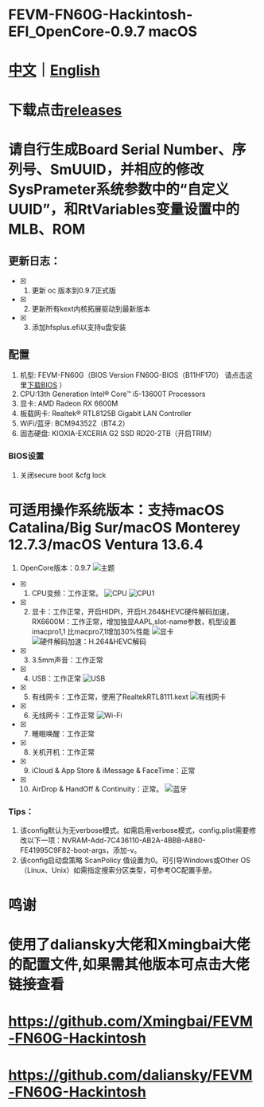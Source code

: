 # FEVM-FN60G-Hackintosh-EFI_OpenCore-0.9.7 macOS

# [中文](https://github.com/jhihhe/FEVM-FN60G-Hackintosh/blob/main/README.md)｜[English](https://github.com/jhihhe/FEVM-FN60G-Hackintosh/blob/main/README-EN.md)

# 下载点击[releases](https://github.com/jhihhe/FEVM-FN60G-Hackintosh/releases)

# 请自行生成Board Serial Number、序列号、SmUUID，并相应的修改SysPrameter系统参数中的“自定义UUID”，和RtVariables变量设置中的MLB、ROM

## 更新日志：
- [x] 1. 更新 oc 版本到0.9.7正式版
- [x] 2. 更新所有kext内核拓展驱动到最新版本
- [x] 3. 添加hfsplus.efi以支持u盘安装

## 配置
1. 机型: FEVM-FN60G（BIOS Version FN60G-BIOS（B11HF170） 请点击这里[下载BIOS](https://www.lanzouh.com/iHkix1mxk6yh) ）
1. CPU:13th Generation Intel® Core™ i5-13600T Processors
1. 显卡: AMD Radeon RX 6600M
1. 板载网卡: Realtek® RTL8125B Gigabit LAN Controller
1. WiFi/蓝牙: BCM94352Z（BT4.2）
1. 固态硬盘: KIOXIA-EXCERIA G2 SSD RD20-2TB（开启TRIM）

### BIOS设置
1. 关闭secure boot &cfg lock

# **可适用操作系统版本：支持macOS Catalina/Big Sur/macOS Monterey 12.7.3/macOS Ventura 13.6.4**
1. OpenCore版本：0.9.7
![主题](https://tva2.sinaimg.cn/large/cec1774cly8h1g75kzm0vj21hc0u0gmt.jpg)
- [x] 1. CPU变频：工作正常。 
![CPU](https://pic.imgdb.cn/item/65c0b97e9f345e8d033304b3.png)
![CPU1](https://pic.imgdb.cn/item/65c0b97e9f345e8d0333053c.png)
- [x] 2. 显卡：工作正常，开启HIDPI，开启H.264&HEVC硬件解码加速，RX6600M：工作正常，增加独显AAPL,slot-name参数，机型设置imacpro1,1 比macpro7,1增加30%性能
![显卡](https://pic.imgdb.cn/item/65c0bddf9f345e8d033f3cee.png)
![硬件解码加速：H.264&HEVC解码](https://pic.imgdb.cn/item/65c0be559f345e8d03407fce.png)
- [x] 3. 3.5mm声音：工作正常
- [x] 4. USB：工作正常
![USB](https://pic.imgdb.cn/item/65c0bee79f345e8d03421fdf.png)
- [x] 5. 有线网卡：工作正常，使用了RealtekRTL8111.kext
![有线网卡](https://pic.imgdb.cn/item/65c0b9789f345e8d0332f49a.png)
- [x] 6. 无线网卡：工作正常 
![Wi-Fi](https://pic.imgdb.cn/item/65c0b97d9f345e8d033301c5.png)
- [x] 7. 睡眠唤醒：工作正常 
- [x] 8. 关机开机：工作正常
- [x] 9. iCloud & App Store & iMessage & FaceTime：正常
- [x] 10. AirDrop & HandOff & Continuity：正常。
![蓝牙](https://pic.imgdb.cn/item/65c0b97d9f345e8d0333030a.png)

### Tips：

1. 该config默认为无verbose模式。如需启用verbose模式，config.plist需要修改以下一项：NVRAM-Add-7C436110-AB2A-4BBB-A880-FE41995C9F82-boot-args，添加-v。
1. 该config启动盘策略 ScanPolicy 值设置为0。可引导Windows或Other OS（Linux、Unix）如需指定搜索分区类型，可参考OC配置手册。

# 鸣谢 
# 使用了daliansky大佬和Xmingbai大佬的配置文件,如果需其他版本可点击大佬链接查看
# https://github.com/Xmingbai/FEVM-FN60G-Hackintosh

# https://github.com/daliansky/FEVM-FN60G-Hackintosh
